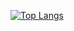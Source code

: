 [![Top Langs](https://github-readme-stats.vercel.app/api/top-langs/?username=AndrewsItiel06&layout=compact)](https://github.com/anuraghazra/github-readme-stats)

